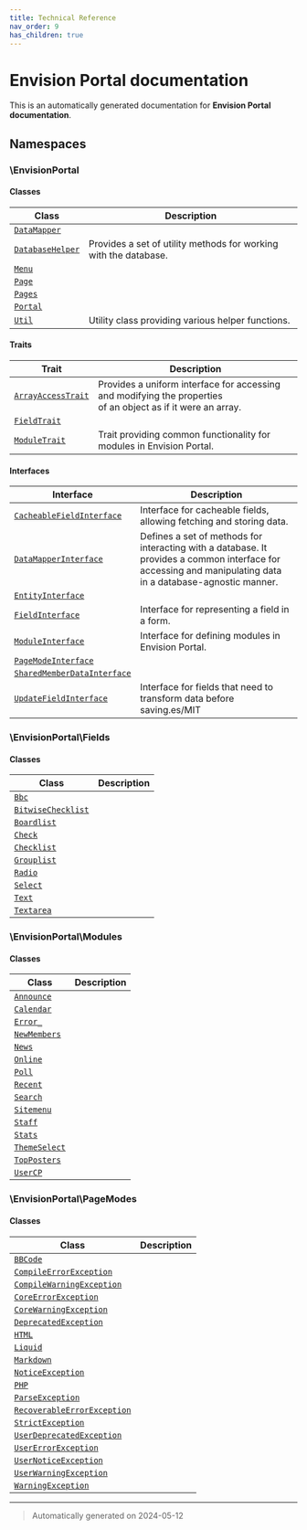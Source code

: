 ```yaml
---
title: Technical Reference
nav_order: 9
has_children: true
---
```


# Envision Portal documentation



This is an automatically generated documentation for **Envision Portal documentation**.


## Namespaces


### \EnvisionPortal

#### Classes

| Class | Description |
|-------|-------------|
| [`DataMapper`](./classes/EnvisionPortal/DataMapper.md) | |
| [`DatabaseHelper`](./classes/EnvisionPortal/DatabaseHelper.md) | Provides a set of utility methods for working with the database.|
| [`Menu`](./classes/EnvisionPortal/Menu.md) | |
| [`Page`](./classes/EnvisionPortal/Page.md) | |
| [`Pages`](./classes/EnvisionPortal/Pages.md) | |
| [`Portal`](./classes/EnvisionPortal/Portal.md) | |
| [`Util`](./classes/EnvisionPortal/Util.md) | Utility class providing various helper functions.|


#### Traits

| Trait | Description |
|-------|-------------|
| [`ArrayAccessTrait`](./classes/EnvisionPortal/ArrayAccessTrait.md) | Provides a uniform interface for accessing and modifying the properties<br />of an object as if it were an array.|
| [`FieldTrait`](./classes/EnvisionPortal/FieldTrait.md) | |
| [`ModuleTrait`](./classes/EnvisionPortal/ModuleTrait.md) | Trait providing common functionality for modules in Envision Portal.|



#### Interfaces

| Interface | Description |
|-----------|-------------|
| [`CacheableFieldInterface`](./classes/EnvisionPortal/CacheableFieldInterface.md) | Interface for cacheable fields, allowing fetching and storing data.|
| [`DataMapperInterface`](./classes/EnvisionPortal/DataMapperInterface.md) | Defines a set of methods for interacting with a database.  It<br />provides a common interface for accessing and manipulating data<br />in a database-agnostic manner.|
| [`EntityInterface`](./classes/EnvisionPortal/EntityInterface.md) | |
| [`FieldInterface`](./classes/EnvisionPortal/FieldInterface.md) | Interface for representing a field in a form.|
| [`ModuleInterface`](./classes/EnvisionPortal/ModuleInterface.md) | Interface for defining modules in Envision Portal.|
| [`PageModeInterface`](./classes/EnvisionPortal/PageModeInterface.md) | |
| [`SharedMemberDataInterface`](./classes/EnvisionPortal/SharedMemberDataInterface.md) | |
| [`UpdateFieldInterface`](./classes/EnvisionPortal/UpdateFieldInterface.md) | Interface for fields that need to transform data before saving.es/MIT|



### \EnvisionPortal\Fields

#### Classes

| Class | Description |
|-------|-------------|
| [`Bbc`](./classes/EnvisionPortal/Fields/Bbc.md) | |
| [`BitwiseChecklist`](./classes/EnvisionPortal/Fields/BitwiseChecklist.md) | |
| [`Boardlist`](./classes/EnvisionPortal/Fields/Boardlist.md) | |
| [`Check`](./classes/EnvisionPortal/Fields/Check.md) | |
| [`Checklist`](./classes/EnvisionPortal/Fields/Checklist.md) | |
| [`Grouplist`](./classes/EnvisionPortal/Fields/Grouplist.md) | |
| [`Radio`](./classes/EnvisionPortal/Fields/Radio.md) | |
| [`Select`](./classes/EnvisionPortal/Fields/Select.md) | |
| [`Text`](./classes/EnvisionPortal/Fields/Text.md) | |
| [`Textarea`](./classes/EnvisionPortal/Fields/Textarea.md) | |




### \EnvisionPortal\Modules

#### Classes

| Class | Description |
|-------|-------------|
| [`Announce`](./classes/EnvisionPortal/Modules/Announce.md) | |
| [`Calendar`](./classes/EnvisionPortal/Modules/Calendar.md) | |
| [`Error_`](./classes/EnvisionPortal/Modules/Error_.md) | |
| [`NewMembers`](./classes/EnvisionPortal/Modules/NewMembers.md) | |
| [`News`](./classes/EnvisionPortal/Modules/News.md) | |
| [`Online`](./classes/EnvisionPortal/Modules/Online.md) | |
| [`Poll`](./classes/EnvisionPortal/Modules/Poll.md) | |
| [`Recent`](./classes/EnvisionPortal/Modules/Recent.md) | |
| [`Search`](./classes/EnvisionPortal/Modules/Search.md) | |
| [`Sitemenu`](./classes/EnvisionPortal/Modules/Sitemenu.md) | |
| [`Staff`](./classes/EnvisionPortal/Modules/Staff.md) | |
| [`Stats`](./classes/EnvisionPortal/Modules/Stats.md) | |
| [`ThemeSelect`](./classes/EnvisionPortal/Modules/ThemeSelect.md) | |
| [`TopPosters`](./classes/EnvisionPortal/Modules/TopPosters.md) | |
| [`UserCP`](./classes/EnvisionPortal/Modules/UserCP.md) | |




### \EnvisionPortal\PageModes

#### Classes

| Class | Description |
|-------|-------------|
| [`BBCode`](./classes/EnvisionPortal/PageModes/BBCode.md) | |
| [`CompileErrorException`](./classes/EnvisionPortal/PageModes/CompileErrorException.md) | |
| [`CompileWarningException`](./classes/EnvisionPortal/PageModes/CompileWarningException.md) | |
| [`CoreErrorException`](./classes/EnvisionPortal/PageModes/CoreErrorException.md) | |
| [`CoreWarningException`](./classes/EnvisionPortal/PageModes/CoreWarningException.md) | |
| [`DeprecatedException`](./classes/EnvisionPortal/PageModes/DeprecatedException.md) | |
| [`HTML`](./classes/EnvisionPortal/PageModes/HTML.md) | |
| [`Liquid`](./classes/EnvisionPortal/PageModes/Liquid.md) | |
| [`Markdown`](./classes/EnvisionPortal/PageModes/Markdown.md) | |
| [`NoticeException`](./classes/EnvisionPortal/PageModes/NoticeException.md) | |
| [`PHP`](./classes/EnvisionPortal/PageModes/PHP.md) | |
| [`ParseException`](./classes/EnvisionPortal/PageModes/ParseException.md) | |
| [`RecoverableErrorException`](./classes/EnvisionPortal/PageModes/RecoverableErrorException.md) | |
| [`StrictException`](./classes/EnvisionPortal/PageModes/StrictException.md) | |
| [`UserDeprecatedException`](./classes/EnvisionPortal/PageModes/UserDeprecatedException.md) | |
| [`UserErrorException`](./classes/EnvisionPortal/PageModes/UserErrorException.md) | |
| [`UserNoticeException`](./classes/EnvisionPortal/PageModes/UserNoticeException.md) | |
| [`UserWarningException`](./classes/EnvisionPortal/PageModes/UserWarningException.md) | |
| [`WarningException`](./classes/EnvisionPortal/PageModes/WarningException.md) | |




***
> Automatically generated on 2024-05-12
